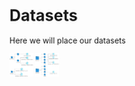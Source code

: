 # Datasets
Here we will place our datasets


<img src="Audio_folder.jpg" alt="MMTF-14K Audio" height="42" width="42">



<img src="Visual_features.jpg" alt="MMTF-14K Visual" height="42" width="42">

